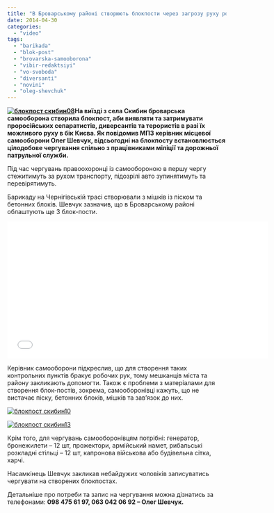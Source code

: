 ```yaml
---
title: "В Броварському районі створюють блокпости через загрозу руху російських диверсантів"
date: 2014-04-30
categories: 
  - "video"
tags: 
  - "barikada"
  - "blok-post"
  - "brovarska-samooborona"
  - "vibir-redaktsiyi"
  - "vo-svoboda"
  - "diversanti"
  - "novini"
  - "oleg-shevchuk"
---
```


**[![блокпост скибин08](https://mpz.brovary.org/wp-content/uploads/2014/04/blokpost-skibin08.jpg)](https://mpz.brovary.org/wp-content/uploads/2014/04/blokpost-skibin08.jpg)На виїзді з села Скибин броварська самооборона створила блокпост, аби виявляти та затримувати проросійських сепаратистів, диверсантів та терористів в разі їх можливого руху в бік Києва. Як повідомив МПЗ керівник місцевої самооборони Олег Шевчук, відсьогодні на блокпосту встановлюється цілодобове чергування спільно з працівниками міліції та дорожньої патрульної служби.**

Під час чергувань правоохоронці із самообороною в першу чергу стежитимуть за рухом транспорту, підозрілі авто зупинятимуть та перевірятимуть.

Барикаду на Чернігівській трасі створювали з мішків із піском та бетонних блоків. Шевчук зазначив, що в Броварському районі облаштують ще 3 блок-пости.

<iframe src="//www.youtube.com/embed/V5QJIJFLp2s" width="600" height="315" frameborder="0" allowfullscreen="allowfullscreen"></iframe>

Керівник самооборони підкреслив, що для створення таких контрольних пунктів бракує робочих рук, тому мешканців міста та району закликають допомогти. Також є проблеми з матеріалами для створення блок-постів, зокрема, самооборонівці кажуть, що не вистачає піску, бетонних блоків, мішків та зав’язок до них.

[![блокпост скибин10](https://mpz.brovary.org/wp-content/uploads/2014/04/blokpost-skibin10.jpg)](https://mpz.brovary.org/wp-content/uploads/2014/04/blokpost-skibin10.jpg)

[![блокпост скибин13](https://mpz.brovary.org/wp-content/uploads/2014/04/blokpost-skibin13.jpg)](https://mpz.brovary.org/wp-content/uploads/2014/04/blokpost-skibin13.jpg)

Крім того, для чергувань самооборонівцям потрібні: генератор, бронежилети – 12 шт, прожектори, армійський намет, рибальські розкладні стільці – 12 шт, капронова військова або будівельна сітка, харчі.

Насамкінець Шевчук закликав небайдужих чоловіків записуватись чергувати на створених блокпостах.

Детальніше про потреби та запис на чергування можна дізнатись за телефонами: **098 475 61 97, 063 042 06 92 – Олег Шевчук.**
